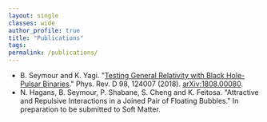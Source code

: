 ```yaml
---
layout: single
classes: wide
author_profile: true
title: "Publications"
tags:
permalink: /publications/
---
```

* B. Seymour and K. Yagi. "[Testing General Relativity with Black Hole-Pulsar Binaries](https://journals.aps.org/prd/abstract/10.1103/PhysRevD.98.124007)." Phys. Rev. D 98, 124007 (2018). [arXiv:1808.00080](https://arxiv.org/abs/1808.00080).
* N. Hagans, B. Seymour, P. Shabane, S. Cheng and K. Feitosa. "Attractive and Repulsive Interactions in a Joined Pair of Floating Bubbles." In preparation to be submitted to Soft Matter.
